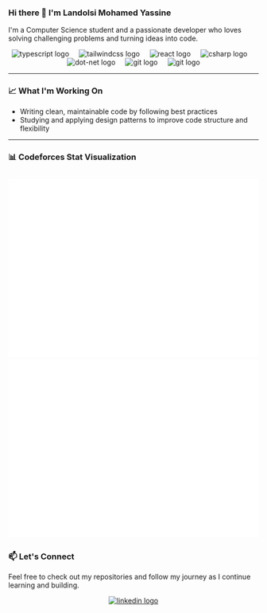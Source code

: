 ### Hi there 👋 I'm Landolsi Mohamed Yassine

I'm a Computer Science student and a passionate developer who loves solving challenging problems and turning ideas into code.



<div align="center">
  <img src="https://skillicons.dev/icons?i=ts" height="60" alt="typescript logo"  />
  <img width="12" />
  <img src="https://skillicons.dev/icons?i=tailwind" height="60" alt="tailwindcss logo"  />
  <img width="12" />
  <img src="https://skillicons.dev/icons?i=react" height="60" alt="react logo"  />
  <img width="12" />
  <img src="https://skillicons.dev/icons?i=cs" height="60" alt="csharp logo"  />
  <img width="12" />
  <img src="https://skillicons.dev/icons?i=dotnet" height="60" alt="dot-net logo"  />
  <img width="12" />
  <img src="https://skillicons.dev/icons?i=nodejs" height="60" alt="git logo"  />
  <img width="12" />
  <img src="https://skillicons.dev/icons?i=git" height="60" alt="git logo"  />

</div>

---

### 📈 What I'm Working On

- Writing clean, maintainable code by following best practices  
- Studying and applying design patterns to improve code structure and flexibility

---

### 📊 Codeforces Stat Visualization
![](https://raw.githubusercontent.com/Ylandolsi/cf-stats/main/output/light_card.svg#gh-dark-mode-only)
![](https://raw.githubusercontent.com/Ylandolsi/cf-stats/main/output/light_card.svg)
---
### 📫 Let's Connect

Feel free to check out my repositories and follow my journey as I continue learning and building.

<div align="center">
  <a href="https://www.linkedin.com/in/mohamed-yassine-landolsi-137657284/" target="_blank">
    <img src="https://raw.githubusercontent.com/maurodesouza/profile-readme-generator/master/src/assets/icons/social/linkedin/default.svg" width="52" height="40" alt="linkedin logo"  />
  </a>
</div>



